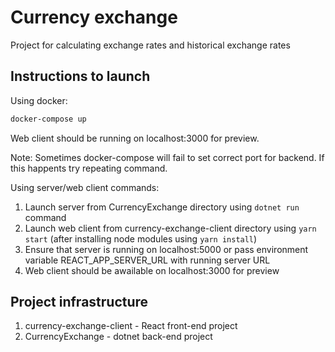 # Currency exchange

Project for calculating exchange rates and historical exchange rates

## Instructions to launch

Using docker:

```bash
docker-compose up
```

Web client should be running on localhost:3000 for preview.

Note: Sometimes docker-compose will fail to set correct port for backend. If this happents try repeating command.

Using server/web client commands:

1. Launch server from CurrencyExchange directory using ```dotnet run``` command
2. Launch web client from currency-exchange-client directory using ```yarn start``` (after installing node modules using ```yarn install```)
3. Ensure that server is running on localhost:5000 or pass environment variable REACT_APP_SERVER_URL with running server URL
4. Web client should be awailable on localhost:3000 for preview

## Project infrastructure

1. currency-exchange-client - React front-end project
2. CurrencyExchange - dotnet back-end project
